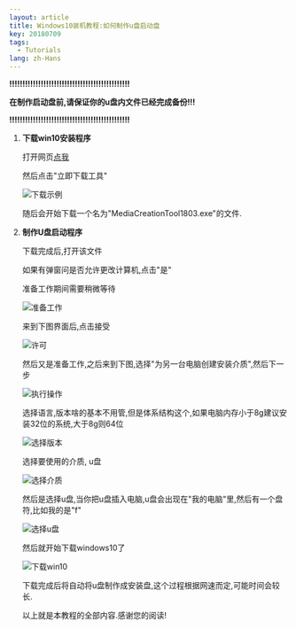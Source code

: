 ```yaml
---
layout: article
title: Windows10装机教程:如何制作u盘启动盘
key: 20180709
tags:
  - Tutorials
lang: zh-Hans
---
```


**!!!!!!!!!!!!!!!!!!!!!!!!!!!!!!!!!!!!!!!!!!!!!!**

**在制作启动盘前,请保证你的u盘内文件已经完成备份!!!**

**!!!!!!!!!!!!!!!!!!!!!!!!!!!!!!!!!!!!!!!!!!!!!!**

1. **下载win10安装程序**

    打开网页[点我](https://www.microsoft.com/zh-cn/software-download/windows10)

    然后点击"立即下载工具"

    ![下载示例](https://i.loli.net/2018/07/09/5b434073424e4.png)

    随后会开始下载一个名为"MediaCreationTool1803.exe"的文件.

2. **制作U盘启动程序**

    下载完成后,打开该文件

    如果有弹窗问是否允许更改计算机,点击"是"

    准备工作期间需要稍微等待

    ![准备工作](https://i.loli.net/2018/07/09/5b43408e1477f.png)

    来到下图界面后,点击接受

    ![许可](https://i.loli.net/2018/07/09/5b4340aad79fb.png)

    然后又是准备工作,之后来到下图,选择"为另一台电脑创建安装介质",然后下一步

    ![执行操作](https://i.loli.net/2018/07/09/5b4340c05aaa1.png)

    选择语言,版本啥的基本不用管,但是体系结构这个,如果电脑内存小于8g建议安装32位的系统,大于8g则64位

    ![选择版本](https://i.loli.net/2018/07/09/5b4340c75cda6.png)

    选择要使用的介质, u盘

    ![选择介质](https://i.loli.net/2018/07/09/5b4340cf185eb.png)

    然后是选择u盘,当你把u盘插入电脑,u盘会出现在"我的电脑"里,然后有一个盘符,比如我的是"f"

    ![选择u盘](https://i.loli.net/2018/07/09/5b4340d564ed9.png)

    然后就开始下载windows10了

    ![下载win10](https://i.loli.net/2018/07/09/5b4340db0ae98.png)

    下载完成后将自动将u盘制作成安装盘,这个过程根据网速而定,可能时间会较长.

    以上就是本教程的全部内容.感谢您的阅读!

